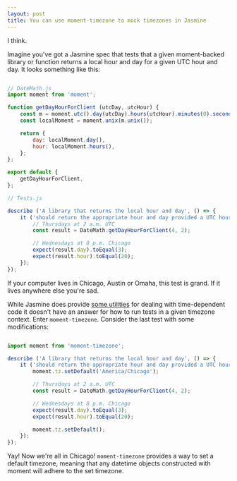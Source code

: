 ```yaml
---
layout: post
title: You can use moment-timezone to mock timezones in Jasmine
---
```


I think. 

Imagine you've got a Jasmine spec that tests that a given moment-backed library or function returns a local hour and day for a given UTC hour and day. It looks something like this:

```javascript

// DateMath.js
import moment from 'moment';

function getDayHourForClient (utcDay, utcHour) {
    const m = moment.utc().day(utcDay).hours(utcHour).minutes(0).seconds(0);
    const localMoment = moment.unix(m.unix());

    return {
        day: localMoment.day(),
        hour: localMoment.hours(),
    };
};

export default {
    getDayHourForClient,
};

// Tests.js

describe ('A library that returns the local hour and day', () => {
    it ('should return the appropriate hour and day provided a UTC hour and day', () => {
        // Thursdays at 2 a.m. UTC
        const result = DateMath.getDayHourForClient(4, 2);

        // Wednesdays at 8 p.m. Chicago
        expect(result.day).toEqual(3);
        expect(result.hour).toEqual(20);
    });
});


```

If your computer lives in Chicago, Austin or Omaha, this test is grand. If it lives anywhere else you're sad. 

While Jasmine does provide [some utilities](http://jasmine.github.io/2.2/introduction.html#section-Jasmine_Clock) for dealing with time-dependent code it doesn't have an answer for how to run tests in a given timezone context. Enter `moment-timezone`. Consider the last test with some modifications:

```javascript

import moment from 'moment-timezone';

describe ('A library that returns the local hour and day', () => {
    it ('should return the appropriate hour and day provided a UTC hour and day', () => {
        moment.tz.setDefault('America/Chicago');

        // Thursdays at 2 a.m. UTC
        const result = DateMath.getDayHourForClient(4, 2);

        // Wednesdays at 8 p.m. Chicago
        expect(result.day).toEqual(3);
        expect(result.hour).toEqual(20);

        moment.tz.setDefault();
    });
});
```

Yay! Now we're all in Chicago! `moment-timezone` provides a way to set a default timezone, meaning that any datetime objects constructed with moment will adhere to the set timezone. 
